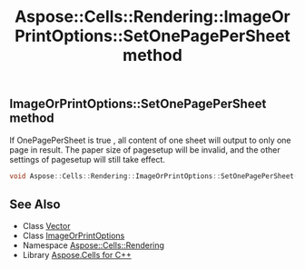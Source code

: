 ﻿---
title: Aspose::Cells::Rendering::ImageOrPrintOptions::SetOnePagePerSheet method
linktitle: SetOnePagePerSheet
second_title: Aspose.Cells for C++ API Reference
description: 'Aspose::Cells::Rendering::ImageOrPrintOptions::SetOnePagePerSheet method. If OnePagePerSheet is true , all content of one sheet will output to only one page in result. The paper size of pagesetup will be invalid, and the other settings of pagesetup will still take effect in C++.'
type: docs
weight: 2500
url: /cpp/aspose.cells.rendering/imageorprintoptions/setonepagepersheet/
---
## ImageOrPrintOptions::SetOnePagePerSheet method


If OnePagePerSheet is true , all content of one sheet will output to only one page in result. The paper size of pagesetup will be invalid, and the other settings of pagesetup will still take effect.

```cpp
void Aspose::Cells::Rendering::ImageOrPrintOptions::SetOnePagePerSheet(bool value)
```

## See Also

* Class [Vector](../../../aspose.cells/vector/)
* Class [ImageOrPrintOptions](../)
* Namespace [Aspose::Cells::Rendering](../../)
* Library [Aspose.Cells for C++](../../../)
